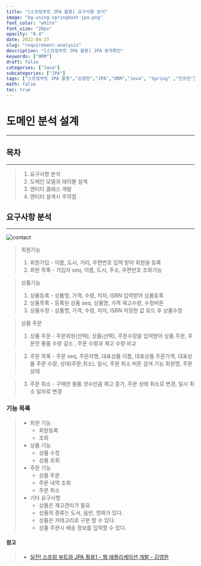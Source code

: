 ```yaml
---
title: "[스프링부트 JPA 활용] 요구사항 분석"
image: "bg-using-springboot-jpa.png"
font_color: "white"
font_size: "28px"
opacity: "0.4"
date: 2022-04-27
slug: "requirement-analysis"
description: "[스프링부트 JPA 활용] JPA 동작확인"	
keywords: ["ORM"]
draft: false
categories: ["Java"]
subcategories: ["JPA"]
tags: ["스프링부트 JPA 활용","김영한","JPA","ORM","Java", "Spring" ,"인프런"]
math: false
toc: true
---
```


# 도메인 분석 설계
-------------------------------

## 목차
-------------------------------
> 1. 요구사항 분석
> 2. 도메인 모델과 테이블 설계
> 3. 엔티티 클래스 개발
> 4. 엔티티 설계시 주의점

## 요구사항 분석
----------------------------------

![contact](/images/develop/backend/using-springboot-jpa/requirement-analysis/img-001.png)

> 회원기능 
> 1. 회원가입 - 이름, 도시, 거리, 우편번호 입력 받아 회원을 등록
> 2. 회원 목록 - 가입자 seq, 이름, 도시, 주소, 우편번호 조회가능

> 상품기능
> 1. 상품등록 - 상품명, 가격, 수량, 저자, ISBN 입력받아 상품등록
> 2. 상품목록 - 등록된 상품 seq, 상품명, 가격 재고수량, 수정버튼
> 3. 상품수정 - 상품명, 가격, 수량, 저자, ISBN 저장한 값 로드 후 상품수정 

> 상품 주문
> 1. 상품 주문 - 주문회원(선택), 상품(선택), 주문수량을 입력받아 상품 주문, 주문한 물품 수량 감소
, 주문 수량과 재고 수량 비교

> 2. 주문 목록 - 주문 seq, 주문자명, 대표상품 이름, 대표상품 주문가격, 대표상품 주문 수량, 상태(주문,취소), 일시, 주문 취소 버튼
> 검색 기능 회원명, 주문상태

> 3. 주문 취소 - 구매한 물품 갯수만큼 재고 증가, 주문 상태 취소로 변경, 일시 취소 일자로 변경


### 기능 목록 
> - 회원 기능 
> 	- 회원등록 
> 	- 조회
> - 상품 기능
>	- 상품 수정
>	- 상품 조회
> - 주문 기능
>	- 상품 주문
>	- 주문 내역 조회
>	- 주문 취소
> - 기타 요구사항
>	- 상품은 재고관리가 필요
>	- 상품의 종류는 도서, 음반, 영화가 있다.
>	- 상품은 카테고리로 구분 할 수 있다.
>	- 상품 주문시 배송 정보를 입력할 수 있다.

#### 참고
> - <a href="https://www.inflearn.com/course/%EC%8A%A4%ED%94%84%EB%A7%81%EB%B6%80%ED%8A%B8-JPA-%ED%99%9C%EC%9A%A9-1">실전! 스프링 부트와 JPA 활용1 - 웹 애플리케이션 개발 - 김영한</a>
